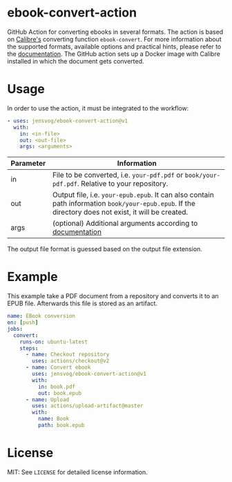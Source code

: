 # ebook-convert-action

GitHub Action for converting ebooks in several formats. The action is based on [Calibre's](https://calibre-ebook.com) converting function `ebook-convert`. For more information about the supported formats, available options and practical hints, please refer to the [documentation](https://manual.calibre-ebook.com/generated/en/ebook-convert.html). The GitHub action sets up a Docker image with Calibre installed in which the document gets converted.

# Usage

In order to use the action, it must be integrated to the workflow:

```yaml
- uses: jensvog/ebook-convert-action@v1
  with:
    in: <in-file>
    out: <out-file>
    args: <arguments>
```

| Parameter | Information |
| --------  | ----------- |
| in | File to be converted, i.e. `your-pdf.pdf` or `book/your-pdf.pdf`. Relative to your repository. |
| out | Output file, i.e. `your-epub.epub`. It can also contain path information `book/your-epub.epub`. If the directory does not exist, it will be created. |
| args | (optional) Additional arguments according to [documentation](https://manual.calibre-ebook.com/generated/en/ebook-convert.html) |

The output file format is guessed based on the output file extension.

# Example

This example take a PDF document from a repository and converts it to an EPUB file. Afterwards this file is stored as an artifact.

```yaml
name: EBook conversion
on: [push]
jobs:
  convert:
    runs-on: ubuntu-latest
    steps:
      - name: Checkout repository
        uses: actions/checkout@v2
      - name: Convert ebook
        uses: jensvog/ebook-convert-action@v1
        with:
          in: book.pdf
          out: book.epub
      - name: Upload
        uses: actions/upload-artifact@master
        with:
          name: Book
          path: book.epub
```

# License

MIT: See `LICENSE` for detailed license information.
